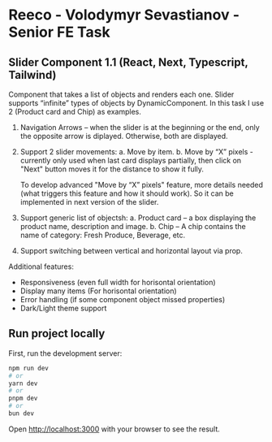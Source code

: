 # Reeco - Volodymyr Sevastianov - Senior FE Task

## Slider Component 1.1 (React, Next, Typescript, Tailwind)

Component that takes a list of objects and renders each one.
Slider supports “infinite” types of objects by DynamicComponent.
In this task I use 2 (Product card and Chip) as examples.

1. Navigation Arrows – when the slider is at the beginning or the end, only the opposite arrow is diplayed. Otherwise, both are displayed.
2. Support 2 slider movements:
   a. Move by item.
   b. Move by “X” pixels - currently only used when last card displays partially, then click on "Next" button moves it for the distance to show it fully.

   To develop advanced "Move by “X” pixels" feature, more details needed (what triggers this feature and how it should work). So it can be implemented in next version of the slider.

3. Support generic list of objectsh:
   a. Product card – a box displaying the product name, description and image.
   b. Chip – A chip contains the name of category: Fresh Produce, Beverage, etc.
4. Support switching between vertical and horizontal layout via prop.

Additional features:

- Responsiveness (even full width for horisontal orientation)
- Display many items (For horisontal orientation)
- Error handling (if some component object missed properties)
- Dark/Light theme support

## Run project locally

First, run the development server:

```bash
npm run dev
# or
yarn dev
# or
pnpm dev
# or
bun dev
```

Open [http://localhost:3000](http://localhost:3000) with your browser to see the result.
